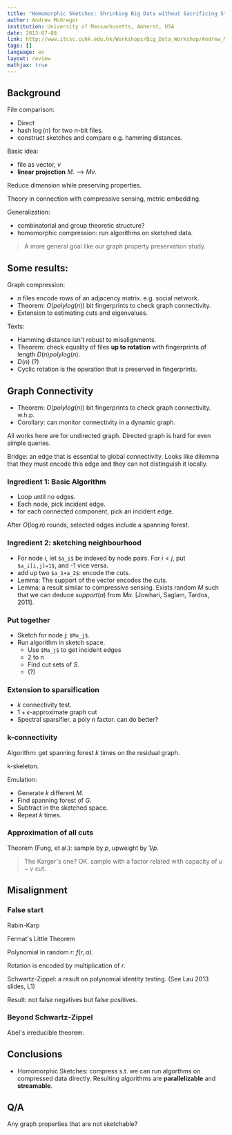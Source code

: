 ```yaml
---
title: "Homomorphic Sketches: Shrinking Big Data without Sacrificing Structure"
author: Andrew McGregor
institution: University of Massachusetts, Amherst, USA
date: 2013-07-08
link: http://www.itcsc.cuhk.edu.hk/Workshops/Big_Data_Workshop/Andrew_McGregor.html
tags: []
language: en
layout: review
mathjax: true
---
```


## Background

File comparison:

   * Direct
   * hash $\log(n)$ for two $n$-bit files.
   * construct sketches and compare e.g. hamming distances.

Basic idea:

   * file as vector, $v$
   * **linear projection** $M$. --> $Mv$.

Reduce dimension while preserving properties.

Theory in connection with compressive sensing, metric embedding.

Generalization:

   * combinatorial and group theoretic structure?
   * homomorphic compression: run algorithms on sketched data.

> A more general goal like our graph property preservation study.

## Some results:

Graph compression:

   * $n$ files encode rows of an adjacency matrix.
   e.g. social network.
   * Theorem: $O(polylog(n))$ bit fingerprints to check graph connectivity.
   * Extension to estimating cuts and eigenvalues.

Texts:

   * Hamming distance isn't robust to misalignments.
   * Theorem: check equality of files **up to rotation**
   with fingerprints of length $D(n)polylog(n)$.
   * $D(n)$ (?)
   * Cyclic rotation is the operation that is preserved in fingerprints.

## Graph Connectivity

   * Theorem: $O(polylog(n))$ bit fingerprints to check graph connectivity.
   w.h.p.
   * Corollary: can monitor connectivity in a dynamic graph.

All works here are for undirected graph. 
Directed graph is hard for even simple queries.

Bridge: an edge that is essential to global connectivity.
Looks like dilemma that they must encode this edge 
and they can not distinguish it locally.

### Ingredient 1: Basic Algorithm

   * Loop until no edges.
   * Each node, pick incident edge.
   * for each connected component, pick an incident edge.

After $O(\log n)$ rounds, selected edges include a spanning forest.

### Ingredient 2: sketching neighbourhood

   * For node $i$, let `$a_i$` be indexed by node pairs. 
   For $i<j$, put `$a_i[i,j]=1$`, and -1 vice versa.
   * add up two `$a_1+a_2$`: encode the cuts.
   * Lemma: The support of the vector encodes the cuts.
   * Lemma: a result similar to compressive sensing. 
   Exists random $M$ such that we can deduce $support(a)$ from $Ma$.
   [Jowhari, Saglam, Tardos, 2011].

### Put together

   * Sketch for node j: `$Ma_j$`.
   * Run algorithm in sketch space.
      * Use `$Ma_j$` to get incident edges
      * 2 to n
      * Find cut sets of $S$.
      * (?)

### Extension to sparsification

   * $k$ connectivity test.
   * $1+\epsilon$-approximate graph cut
   * Spectral sparsifier.
   a poly n factor. can do better?

### k-connectivity

Algorithm: get spanning forest $k$ times on the residual graph.

k-skeleton.

Emulation:

   * Generate $k$ different $M$.
   * Find spanning forest of $G$.
   * Subtract in the sketched space.
   * Repeat $k$ times.

### Approximation of all cuts

Theorem (Fung, et al.):
sample by $p$, upweight by $1/p$.

> The Karger's one?
> OK. sample with a factor related with capacity of $u-v$ cut.

## Misalignment

### False start

Rabin-Karp

Fermat's Little Theorem

Polynomial in random $r$: $f(r, a)$.

Rotation is encoded by multiplication of $r$.

Schwartz-Zippel:
a result on polynomial identity testing. 
(See Lau 2013 slides, L1)

Result: not false negatives but false positives.

### Beyond Schwartz-Zippel

Abel's irreducible theorem.

## Conclusions

   * Homomorphic Sketches:
   compress s.t. we can run algorthms on compressed data directly.
   Resulting algorithms are **parallelizable** and **streamable**.

## Q/A

Any graph properties that are not sketchable?


